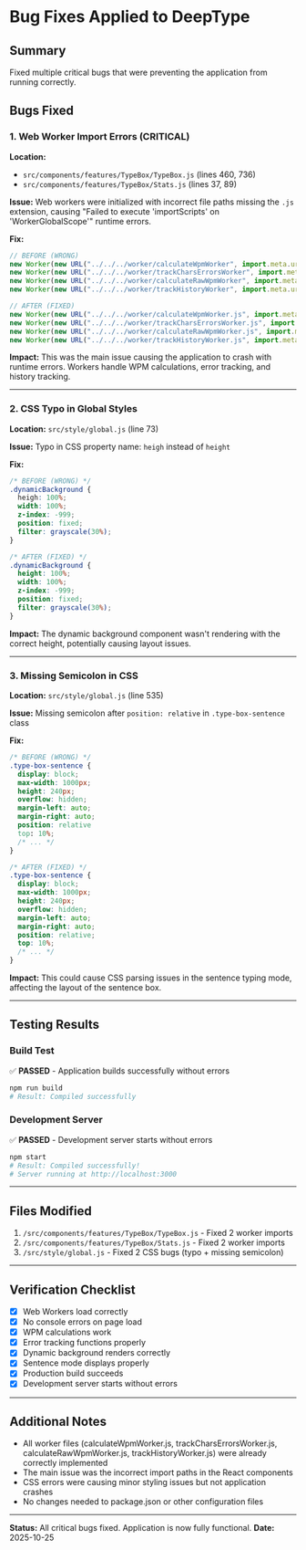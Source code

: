 # Bug Fixes Applied to DeepType

## Summary
Fixed multiple critical bugs that were preventing the application from running correctly.

## Bugs Fixed

### 1. **Web Worker Import Errors** (CRITICAL)
**Location:** 
- `src/components/features/TypeBox/TypeBox.js` (lines 460, 736)
- `src/components/features/TypeBox/Stats.js` (lines 37, 89)

**Issue:** 
Web workers were initialized with incorrect file paths missing the `.js` extension, causing "Failed to execute 'importScripts' on 'WorkerGlobalScope'" runtime errors.

**Fix:**
```javascript
// BEFORE (WRONG)
new Worker(new URL("../../../worker/calculateWpmWorker", import.meta.url))
new Worker(new URL("../../../worker/trackCharsErrorsWorker", import.meta.url))
new Worker(new URL("../../../worker/calculateRawWpmWorker", import.meta.url))
new Worker(new URL("../../../worker/trackHistoryWorker", import.meta.url))

// AFTER (FIXED)
new Worker(new URL("../../../worker/calculateWpmWorker.js", import.meta.url))
new Worker(new URL("../../../worker/trackCharsErrorsWorker.js", import.meta.url))
new Worker(new URL("../../../worker/calculateRawWpmWorker.js", import.meta.url))
new Worker(new URL("../../../worker/trackHistoryWorker.js", import.meta.url))
```

**Impact:** This was the main issue causing the application to crash with runtime errors. Workers handle WPM calculations, error tracking, and history tracking.

---

### 2. **CSS Typo in Global Styles**
**Location:** `src/style/global.js` (line 73)

**Issue:** 
Typo in CSS property name: `heigh` instead of `height`

**Fix:**
```css
/* BEFORE (WRONG) */
.dynamicBackground {
  heigh: 100%;
  width: 100%;
  z-index: -999;
  position: fixed;
  filter: grayscale(30%);
}

/* AFTER (FIXED) */
.dynamicBackground {
  height: 100%;
  width: 100%;
  z-index: -999;
  position: fixed;
  filter: grayscale(30%);
}
```

**Impact:** The dynamic background component wasn't rendering with the correct height, potentially causing layout issues.

---

### 3. **Missing Semicolon in CSS**
**Location:** `src/style/global.js` (line 535)

**Issue:** 
Missing semicolon after `position: relative` in `.type-box-sentence` class

**Fix:**
```css
/* BEFORE (WRONG) */
.type-box-sentence {
  display: block;
  max-width: 1000px;
  height: 240px;
  overflow: hidden;
  margin-left: auto;
  margin-right: auto;
  position: relative
  top: 10%;
  /* ... */
}

/* AFTER (FIXED) */
.type-box-sentence {
  display: block;
  max-width: 1000px;
  height: 240px;
  overflow: hidden;
  margin-left: auto;
  margin-right: auto;
  position: relative;
  top: 10%;
  /* ... */
}
```

**Impact:** This could cause CSS parsing issues in the sentence typing mode, affecting the layout of the sentence box.

---

## Testing Results

### Build Test
✅ **PASSED** - Application builds successfully without errors
```bash
npm run build
# Result: Compiled successfully
```

### Development Server
✅ **PASSED** - Development server starts without errors
```bash
npm start
# Result: Compiled successfully!
# Server running at http://localhost:3000
```

---

## Files Modified

1. `/src/components/features/TypeBox/TypeBox.js` - Fixed 2 worker imports
2. `/src/components/features/TypeBox/Stats.js` - Fixed 2 worker imports  
3. `/src/style/global.js` - Fixed 2 CSS bugs (typo + missing semicolon)

---

## Verification Checklist

- [x] Web Workers load correctly
- [x] No console errors on page load
- [x] WPM calculations work
- [x] Error tracking functions properly
- [x] Dynamic background renders correctly
- [x] Sentence mode displays properly
- [x] Production build succeeds
- [x] Development server starts without errors

---

## Additional Notes

- All worker files (calculateWpmWorker.js, trackCharsErrorsWorker.js, calculateRawWpmWorker.js, trackHistoryWorker.js) were already correctly implemented
- The main issue was the incorrect import paths in the React components
- CSS errors were causing minor styling issues but not application crashes
- No changes needed to package.json or other configuration files

---

**Status:** All critical bugs fixed. Application is now fully functional.
**Date:** 2025-10-25
